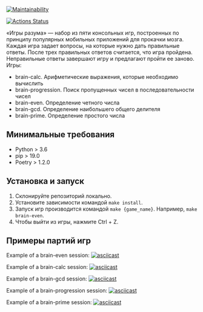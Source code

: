 [![Maintainability](https://api.codeclimate.com/v1/badges/d82b3cabb29a6d769662/maintainability)](https://codeclimate.com/github/morin-berk/python-project-49/maintainability)

[![Actions Status](https://github.com/morin-berk/brain-games/workflows/hexlet-check/badge.svg)](https://github.com/morin-berk/brain-games/actions)

«Игры разума» — набор из пяти консольных игр, построенных по принципу популярных мобильных приложений для прокачки мозга. Каждая игра задает вопросы, на которые нужно дать правильные ответы. После трех правильных ответов считается, что игра пройдена. Неправильные ответы завершают игру и предлагают пройти ее заново. Игры:

- brain-calc. Арифметические выражения, которые необходимо вычислить
- brain-progression. Поиск пропущенных чисел в последовательности чисел
- brain-even. Определение четного числа
- brain-gcd. Определение наибольшего общего делителя
- brain-prime. Определение простого числа

## Минимальные требования
- Python > 3.6
- pip > 19.0
- Poetry > 1.2.0

## Установка и запуск
1. Склонируйте репозиторий локально.
2. Установите зависимости командой `make install`.
3. Запуск игр производится командой `make {game_name}`. Например, `make brain-even`. 
4. Чтобы выйти из игры, нажмите Ctrl + Z. 

## Примеры партий игр

Example of a brain-even session:
[![asciicast](https://asciinema.org/a/MYh0w0OS89fLj4S9xaHDf5GpX.svg)](https://asciinema.org/a/MYh0w0OS89fLj4S9xaHDf5GpX)

Example of a brain-calc session: 
[![asciicast](https://asciinema.org/a/Pbnj3n6dVwQgVToVzPCKhoODz.svg)](https://asciinema.org/a/Pbnj3n6dVwQgVToVzPCKhoODz)

Example of a brain-gcd session:
[![asciicast](https://asciinema.org/a/6lfus66SvJ7IkQ7GywETZY0EJ.svg)](https://asciinema.org/a/6lfus66SvJ7IkQ7GywETZY0EJ)

Example of a brain-progression session:
[![asciicast](https://asciinema.org/a/8YZdHmoAetAEpSTZL5L2gW66D.svg)](https://asciinema.org/a/8YZdHmoAetAEpSTZL5L2gW66D)

Example of a brain-prime session:
[![asciicast](https://asciinema.org/a/m2dWCQtRirPyAKqA0P98a8P7w.svg)](https://asciinema.org/a/m2dWCQtRirPyAKqA0P98a8P7w)
